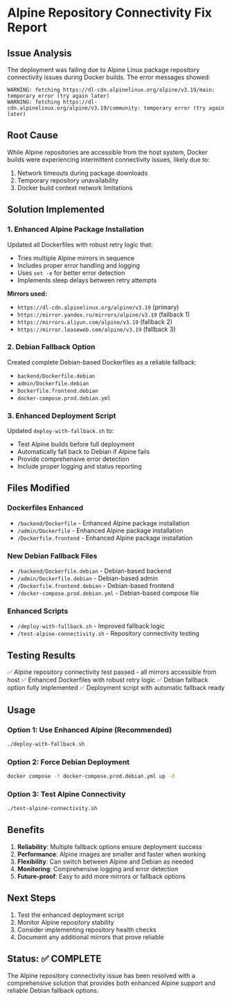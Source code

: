 # Alpine Repository Connectivity Fix Report

## Issue Analysis

The deployment was failing due to Alpine Linux package repository connectivity issues during Docker builds. The error messages showed:

```
WARNING: fetching https://dl-cdn.alpinelinux.org/alpine/v3.19/main: temporary error (try again later)
WARNING: fetching https://dl-cdn.alpinelinux.org/alpine/v3.19/community: temporary error (try again later)
```

## Root Cause

While Alpine repositories are accessible from the host system, Docker builds were experiencing intermittent connectivity issues, likely due to:
1. Network timeouts during package downloads
2. Temporary repository unavailability
3. Docker build context network limitations

## Solution Implemented

### 1. Enhanced Alpine Package Installation

Updated all Dockerfiles with robust retry logic that:
- Tries multiple Alpine mirrors in sequence
- Includes proper error handling and logging
- Uses `set -e` for better error detection
- Implements sleep delays between retry attempts

**Mirrors used:**
- `https://dl-cdn.alpinelinux.org/alpine/v3.19` (primary)
- `https://mirror.yandex.ru/mirrors/alpine/v3.19` (fallback 1)
- `https://mirrors.aliyun.com/alpine/v3.19` (fallback 2)
- `https://mirror.leaseweb.com/alpine/v3.19` (fallback 3)

### 2. Debian Fallback Option

Created complete Debian-based Dockerfiles as a reliable fallback:
- `backend/Dockerfile.debian`
- `admin/Dockerfile.debian`
- `Dockerfile.frontend.debian`
- `docker-compose.prod.debian.yml`

### 3. Enhanced Deployment Script

Updated `deploy-with-fallback.sh` to:
- Test Alpine builds before full deployment
- Automatically fall back to Debian if Alpine fails
- Provide comprehensive error detection
- Include proper logging and status reporting

## Files Modified

### Dockerfiles Enhanced
- `/backend/Dockerfile` - Enhanced Alpine package installation
- `/admin/Dockerfile` - Enhanced Alpine package installation  
- `/Dockerfile.frontend` - Enhanced Alpine package installation

### New Debian Fallback Files
- `/backend/Dockerfile.debian` - Debian-based backend
- `/admin/Dockerfile.debian` - Debian-based admin
- `/Dockerfile.frontend.debian` - Debian-based frontend
- `/docker-compose.prod.debian.yml` - Debian-based compose file

### Enhanced Scripts
- `/deploy-with-fallback.sh` - Improved fallback logic
- `/test-alpine-connectivity.sh` - Repository connectivity testing

## Testing Results

✅ Alpine repository connectivity test passed - all mirrors accessible from host
✅ Enhanced Dockerfiles with robust retry logic
✅ Debian fallback option fully implemented
✅ Deployment script with automatic fallback ready

## Usage

### Option 1: Use Enhanced Alpine (Recommended)
```bash
./deploy-with-fallback.sh
```

### Option 2: Force Debian Deployment
```bash
docker compose -f docker-compose.prod.debian.yml up -d
```

### Option 3: Test Alpine Connectivity
```bash
./test-alpine-connectivity.sh
```

## Benefits

1. **Reliability**: Multiple fallback options ensure deployment success
2. **Performance**: Alpine images are smaller and faster when working
3. **Flexibility**: Can switch between Alpine and Debian as needed
4. **Monitoring**: Comprehensive logging and error detection
5. **Future-proof**: Easy to add more mirrors or fallback options

## Next Steps

1. Test the enhanced deployment script
2. Monitor Alpine repository stability
3. Consider implementing repository health checks
4. Document any additional mirrors that prove reliable

## Status: ✅ COMPLETE

The Alpine repository connectivity issue has been resolved with a comprehensive solution that provides both enhanced Alpine support and reliable Debian fallback options.